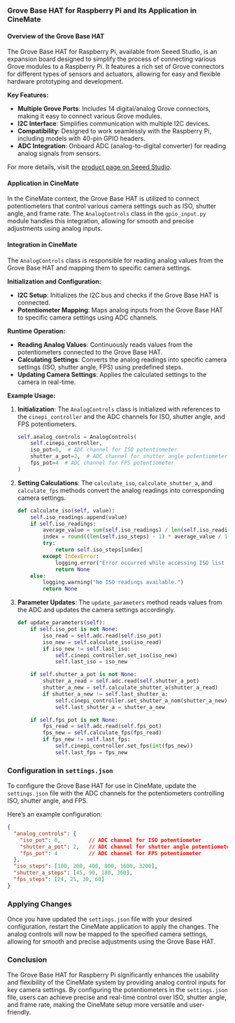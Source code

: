### Grove Base HAT for Raspberry Pi and Its Application in CineMate

#### Overview of the Grove Base HAT

The Grove Base HAT for Raspberry Pi, available from Seeed Studio, is an expansion board designed to simplify the process of connecting various Grove modules to a Raspberry Pi. It features a rich set of Grove connectors for different types of sensors and actuators, allowing for easy and flexible hardware prototyping and development.

**Key Features:**
- **Multiple Grove Ports**: Includes 14 digital/analog Grove connectors, making it easy to connect various Grove modules.
- **I2C Interface**: Simplifies communication with multiple I2C devices.
- **Compatibility**: Designed to work seamlessly with the Raspberry Pi, including models with 40-pin GPIO headers.
- **ADC Integration**: Onboard ADC (analog-to-digital converter) for reading analog signals from sensors.

For more details, visit the [product page on Seeed Studio](https://www.seeedstudio.com/Grove-Base-Hat-for-Raspberry-Pi.html).

#### Application in CineMate

In the CineMate context, the Grove Base HAT is utilized to connect potentiometers that control various camera settings such as ISO, shutter angle, and frame rate. The `AnalogControls` class in the `gpio_input.py` module handles this integration, allowing for smooth and precise adjustments using analog inputs.

#### Integration in CineMate

The `AnalogControls` class is responsible for reading analog values from the Grove Base HAT and mapping them to specific camera settings.

**Initialization and Configuration:**
- **I2C Setup**: Initializes the I2C bus and checks if the Grove Base HAT is connected.
- **Potentiometer Mapping**: Maps analog inputs from the Grove Base HAT to specific camera settings using ADC channels.

**Runtime Operation:**
- **Reading Analog Values**: Continuously reads values from the potentiometers connected to the Grove Base HAT.
- **Calculating Settings**: Converts the analog readings into specific camera settings (ISO, shutter angle, FPS) using predefined steps.
- **Updating Camera Settings**: Applies the calculated settings to the camera in real-time.

**Example Usage:**

1. **Initialization**:
   The `AnalogControls` class is initialized with references to the `cinepi_controller` and the ADC channels for ISO, shutter angle, and FPS potentiometers.

   ```python
   self.analog_controls = AnalogControls(
       self.cinepi_controller,
       iso_pot=0,  # ADC channel for ISO potentiometer
       shutter_a_pot=2,  # ADC channel for shutter angle potentiometer
       fps_pot=4  # ADC channel for FPS potentiometer
   )
   ```

2. **Setting Calculations**:
   The `calculate_iso`, `calculate_shutter_a`, and `calculate_fps` methods convert the analog readings into corresponding camera settings.

   ```python
   def calculate_iso(self, value):
       self.iso_readings.append(value)
       if self.iso_readings:
           average_value = sum(self.iso_readings) / len(self.iso_readings)
           index = round((len(self.iso_steps) - 1) * average_value / 1000)
           try:
               return self.iso_steps[index]
           except IndexError:
               logging.error("Error occurred while accessing ISO list elements.")
               return None
       else:
           logging.warning("No ISO readings available.")
           return None
   ```

3. **Parameter Updates**:
   The `update_parameters` method reads values from the ADC and updates the camera settings accordingly.

   ```python
   def update_parameters(self):
       if self.iso_pot is not None:
           iso_read = self.adc.read(self.iso_pot)
           iso_new = self.calculate_iso(iso_read)
           if iso_new != self.last_iso:
               self.cinepi_controller.set_iso(iso_new)
               self.last_iso = iso_new

       if self.shutter_a_pot is not None:
           shutter_a_read = self.adc.read(self.shutter_a_pot)
           shutter_a_new = self.calculate_shutter_a(shutter_a_read)
           if shutter_a_new != self.last_shutter_a:
               self.cinepi_controller.set_shutter_a_nom(shutter_a_new)
               self.last_shutter_a = shutter_a_new

       if self.fps_pot is not None:
           fps_read = self.adc.read(self.fps_pot)
           fps_new = self.calculate_fps(fps_read)
           if fps_new != self.last_fps:
               self.cinepi_controller.set_fps(int(fps_new))
               self.last_fps = fps_new
   ```

### Configuration in `settings.json`

To configure the Grove Base HAT for use in CineMate, update the `settings.json` file with the ADC channels for the potentiometers controlling ISO, shutter angle, and FPS.

Here’s an example configuration:

```json
{
  "analog_controls": {
    "iso_pot": 0,         // ADC channel for ISO potentiometer
    "shutter_a_pot": 2,   // ADC channel for shutter angle potentiometer
    "fps_pot": 4          // ADC channel for FPS potentiometer
  },
  "iso_steps": [100, 200, 400, 800, 1600, 3200],
  "shutter_a_steps": [45, 90, 180, 360],
  "fps_steps": [24, 25, 30, 60]
}
```

### Applying Changes

Once you have updated the `settings.json` file with your desired configuration, restart the CineMate application to apply the changes. The analog controls will now be mapped to the specified camera settings, allowing for smooth and precise adjustments using the Grove Base HAT.

### Conclusion

The Grove Base HAT for Raspberry Pi significantly enhances the usability and flexibility of the CineMate system by providing analog control inputs for key camera settings. By configuring the potentiometers in the `settings.json` file, users can achieve precise and real-time control over ISO, shutter angle, and frame rate, making the CineMate setup more versatile and user-friendly.
